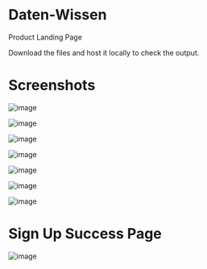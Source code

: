 # Daten-Wissen
Product Landing Page

Download the files and host it locally to check the output.

# Screenshots

![image](https://user-images.githubusercontent.com/75833072/129966137-770b4186-ccc7-4255-93f8-65c9642fcb1c.png)

![image](https://user-images.githubusercontent.com/75833072/129966204-87ca207b-6e85-4475-aa23-15ae729d8d79.png)

![image](https://user-images.githubusercontent.com/75833072/129966238-c03772d5-b10b-4698-978b-708e091e01bc.png)

![image](https://user-images.githubusercontent.com/75833072/129966257-925c11f0-a02f-4145-8a9a-e36a05b48f8f.png)

![image](https://user-images.githubusercontent.com/75833072/129966282-f13169dc-1ec1-4c48-9e18-02452745bc9e.png)

![image](https://user-images.githubusercontent.com/75833072/129966313-a9b81953-b8e1-4cad-93aa-78286e984ff2.png)

![image](https://user-images.githubusercontent.com/75833072/129966342-d6db218e-743b-43bb-84a5-5305797704d3.png)

# Sign Up Success Page

![image](https://user-images.githubusercontent.com/75833072/129966498-30312b4d-332b-48ef-94d6-a71b522cd850.png)
